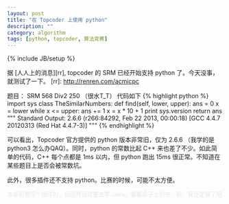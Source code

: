 ```yaml
---
layout: post
title: "在 Topcoder 上使用 python"
description: ""
category: algorithm 
tags: [python, topcoder, 算法竞赛]
---
```

{% include JB/setup %}

据 [人人上的消息][rr], topcoder 的 SRM 已经开始支持 python 了。今天没事，就测试了一下。
[rr]: http://renren.com/acmicpc

题目： SRM 568 Div2 250 （很水T_T）
代码如下
{% highlight python %}
import sys
class TheSimilarNumbers:
    def find(self, lower, upper):
        ans = 0
        x = lower
        while x <= upper:
            ans += 1
            x = x * 10 + 1
        print sys.version
        return ans
"""
Standard Output:
2.6.6 (r266:84292, Feb 22 2013, 00:00:18) 
[GCC 4.4.7 20120313 (Red Hat 4.4.7-3)]
"""
{% endhighlight %}

可以看出，Topcoder 官方提供的 python 版本非常旧，仅为 2.6.6 （我学的是 python3 怎么办QAQ）。同时，python 的常数比起 C++ 来也差了不少。如此简单的代码，C++ 每个点都是 1ms 以内，但 python 跑出 15ms 很正常。不知道在某些题目上是否会被常数坑。

此外，很多插件还不支持 python。比赛的时候，可能不太方便。
<P STYLE="margin-bottom: 0in"><FONT COLOR="#e6e6e6"><FONT FACE="WenQuanYi Zen Hei Sharp"><FONT SIZE=2 STYLE="font-size: 10pt"><SPAN LANG="zh-CN">本来挺想写个插件的，但这样我就要去学
</SPAN></FONT></FONT>Java<FONT FACE="WenQuanYi Zen Hei Sharp"><FONT SIZE=2 STYLE="font-size: 10pt"><SPAN LANG="zh-CN">。看看桌子上的书，额，我还是算了吧</SPAN></FONT></FONT></FONT></P>
